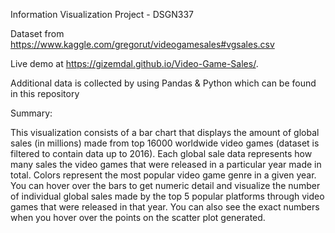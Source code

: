 Information Visualization Project - DSGN337

Dataset from https://www.kaggle.com/gregorut/videogamesales#vgsales.csv

Live demo at https://gizemdal.github.io/Video-Game-Sales/.

Additional data is collected by using Pandas & Python which can be found in this repository

Summary:

This visualization consists of a bar chart that displays the amount of global sales (in millions) made from top 16000 worldwide video games (dataset is filtered to contain data up to 2016). Each global sale data represents how many sales the video games that were released in a particular year made in total. Colors represent the most popular video game genre in a given year. You can hover over the bars to get numeric detail and visualize the number of individual global sales made by the top 5 popular platforms through video games that were released in that year. You can also see the exact numbers when you hover over the points on the scatter plot generated.
